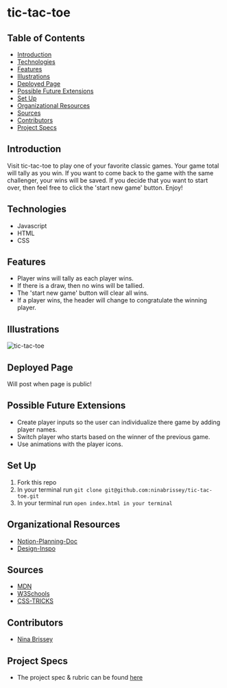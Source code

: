 # tic-tac-toe

## Table of Contents
  - [Introduction](#introduction)
  - [Technologies](#technologies)
  - [Features](#features)
  - [Illustrations](#illustrations)
  - [Deployed Page](#deployed-page)
  - [Possible Future Extensions](#possible-future-extensions)
  - [Set Up](#set-up)
  - [Organizational Resources](#organizational-resources)
  - [Sources](#sources)
  - [Contributors](#contributors)
  - [Project Specs](#project-specs)

## Introduction

  Visit tic-tac-toe to play one of your favorite classic games. Your game total will tally as you win. If you want to come back to the game with the same challenger, your wins will be saved. If you decide that you want to start over, then feel free to click the 'start new game' button. Enjoy!

## Technologies
  - Javascript
  - HTML
  - CSS

## Features

   - Player wins will tally as each player wins.
   - If there is a draw, then no wins will be tallied.
   - The 'start new game' button will clear all wins.
   - If a player wins, the header will change to congratulate the winning player.

## Illustrations

![tic-tac-toe](https://user-images.githubusercontent.com/80136642/122146235-85390200-ce0b-11eb-8f74-c8fcb517f966.gif)

## Deployed Page

Will post when page is public!

## Possible Future Extensions

  - Create player inputs so the user can individualize there game by adding player names.
  - Switch player who starts based on the winner of the previous game.
  - Use animations with the player icons.

## Set Up

1. Fork this repo  
2. In your terminal run ```git clone git@github.com:ninabrissey/tic-tac-toe.git```
3. In your terminal run ```open index.html in your terminal```

## Organizational Resources
- [Notion-Planning-Doc](https://www.notion.so/Final-MOD1-638f24a43d614a6d88189775d6844683)
- [Design-Inspo](https://miro.com/app/board/o9J_l_mP1do=/)

## Sources
  - [MDN](http://developer.mozilla.org/en-US/)
  - [W3Schools](https://www.w3schools.com/)
  - [CSS-TRICKS](https://css-tricks.com/)

## Contributors
  - [Nina Brissey](https://github.com/ninabrissey)

## Project Specs
  - The project spec & rubric can be found [here](https://frontend.turing.edu/projects/module-1/tic-tac-toe-solo.html)
